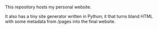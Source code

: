 This repository hosts my personal website.

It also has a tiny site generator written in Python; it that turns bland HTML with some metadata from /pages into the final website.